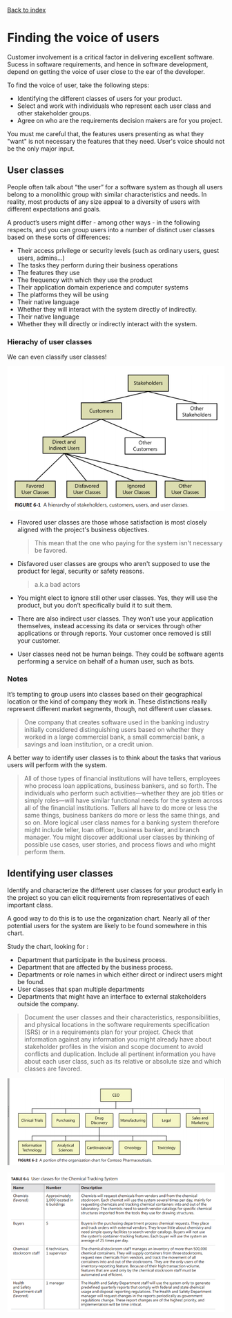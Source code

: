[Back to index](../req_eng_index.md)

# Finding the voice of users

Customer involvement is a critical factor in delivering excellent software. Sucess in software requirements, and hence in software development, depend on getting the voice of user close to the ear of the developer.

To find the voice of user, take the following steps:

- Identifying the different classes of users for your product.
- Select and work with individuals who represent each user class and other stakeholder groups.
- Agree on who are the requirements decision makers are for you project.

You must me careful that, the features users presenting as what they "want" is not necessary the features that they need. User's voice should not be the only major input.

## User classes

People often talk about “the user” for a software system as though all users belong to a monolithic group with similar characteristics and needs. In reality, most products of any size appeal to a diversity of users with different expectations and goals.

A product’s users might differ - among other ways - in the following respects, and you can group users into a number of distinct user classes based on these sorts of differences:

- Their access privilege or security levels (such as ordinary users, guest users, admins...)
- The tasks they perform during their business operations
- The features they use
- The frequency with which they use the product
- Their application domain experience and computer systems
- The platforms they will be using
- Their native language
- Whether they will interact with the system directly of indirectly.
- Their native language
- Whether they will directly or indirectly interact with the system.

### Hierachy of user classes

We can even classify user classes!

![Hierachy of user classes](imgs/hierachy_of_user_classes.png)

- Flavored user classes are those whose satisfaction is most closely aligned with the project's business objectives.

  > This mean that the one who paying for the system isn't necessary be favored.

- Disfavored user classes are groups who aren't supposed to use the product for legal, security or safety reasons.

  > a.k.a bad actors

- You might elect to ignore still other user classes. Yes, they will use the product, but you don’t specifically build it to suit them.

- There are also indirect user classes. They won’t use your application themselves, instead accessing its data or services through other applications or through reports. Your customer once removed is still your customer.

- User classes need not be human beings. They could be software agents performing a service on behalf of a human user, such as bots.

### Notes

It’s tempting to group users into classes based on their geographical location or the kind of company they work in. These distinctions really represent different market segments, though, not different user classes.

> One company that creates software used in the banking industry initially considered distinguishing users based on whether they worked in a large commercial bank, a small commercial bank, a savings and loan institution, or a credit union.

A better way to identify user classes is to think about the tasks that various users will perform with
the system.

> All of those types of financial institutions will have tellers, employees who process loan
> applications, business bankers, and so forth. The individuals who perform such activities—whether
> they are job titles or simply roles—will have similar functional needs for the system across all of the
> financial institutions. Tellers all have to do more or less the same things, business bankers do more or
> less the same things, and so on. More logical user class names for a banking system therefore might
> include teller, loan officer, business banker, and branch manager. You might discover additional user
> classes by thinking of possible use cases, user stories, and process flows and who might perform them.

## Identifying user classes

Identify and characterize the different user classes for your product early in the project so you can elicit requirements from representatives of each important class.

A good way to do this is to use the organization chart. Nearly all of ther potential users for the system are likely to be found somewhere in this chart.

Study the chart, looking for :

- Department that participate in the business process.
- Department that are affected by the business process.
- Departments or role names in which either direct or indirect users might be found.
- User classes that span multiple departments
- Departments that might have an interface to external stakeholders outside the company.

> Document the user classes and their characteristics, responsibilities, and physical locations in
> the software requirements specification (SRS) or in a requirements plan for your project. Check that
> information against any information you might already have about stakeholder profiles in the vision
> and scope document to avoid conflicts and duplication. Include all pertinent information you have
> about each user class, such as its relative or absolute size and which classes are favored.

![Example chart](imgs/example_organization_chart.png)

![Example user class](imgs/example_user_classes.png)
